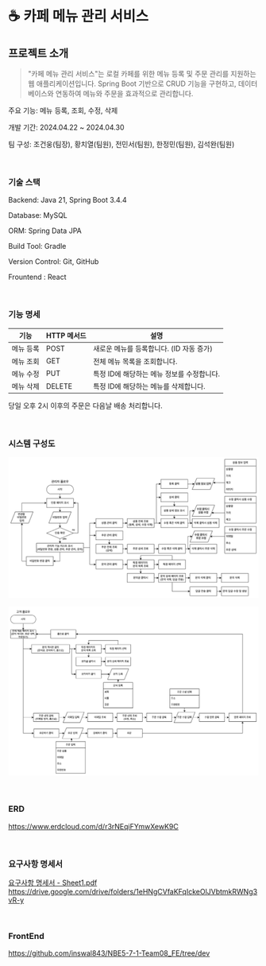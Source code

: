 # ☕ 카페 메뉴 관리 서비스

## 프로젝트 소개
>"카페 메뉴 관리 서비스"는 로컬 카페를 위한 메뉴 등록 및 주문 관리를 지원하는 웹 애플리케이션입니다. Spring Boot 기반으로 CRUD 기능을 구현하고, 데이터베이스와 연동하여 메뉴와 주문을 효과적으로 관리합니다.

주요 기능: 메뉴 등록, 조회, 수정, 삭제

개발 기간: 2024.04.22 ~ 2024.04.30

팀 구성: 조건웅(팀장), 황치열(팀원), 전민서(팀원), 한정민(팀원), 김석완(팀원)

<br/>

### 기술 스택
Backend: Java 21, Spring Boot 3.4.4

Database: MySQL

ORM: Spring Data JPA

Build Tool: Gradle

Version Control: Git, GitHub

Frountend : React


<br/>

### 기능 명세


|기능 | HTTP 메서드 |설명|
|---|---|---|
|메뉴 등록 | POST | 새로운 메뉴를 등록합니다. (ID 자동 증가)|
|메뉴 조회 | GET | 전체 메뉴 목록을 조회합니다.|
|메뉴 수정 | PUT | 특정 ID에 해당하는 메뉴 정보를 수정합니다.|
|메뉴 삭제 | DELETE | 특정 ID에 해당하는 메뉴를 삭제합니다.|

당일 오후 2시 이후의 주문은 다음날 배송 처리합니다.

<br/>

### 시스템 구성도
![admin-flowchart.png](docs%2Fadmin-flowchart.png)

![client-flowchart.png](docs%2Fclient-flowchart.png)

<br/>

### ERD

https://www.erdcloud.com/d/r3rNEqiFYmwXewK9C

<br/>

### 요구사항 명세서
[요구사항 명세서 - Sheet1.pdf](docs%2F%EC%9A%94%EA%B5%AC%EC%82%AC%ED%95%AD%20%EB%AA%85%EC%84%B8%EC%84%9C%20-%20Sheet1.pdf)
https://drive.google.com/drive/folders/1eHNgCVfaKFqIckeOlJVbtmkRWNg3vR-y

<br/>

### FrontEnd

https://github.com/inswal843/NBE5-7-1-Team08_FE/tree/dev
